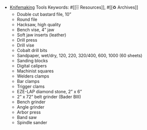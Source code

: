 - [Knifemaking]([[knifemaking]]) Tools
Keywords: #[[🗄 Resources]], #[[♻️ Archives]]
    - Double cut bastard file, 10”
    - Round file
    - Hacksaw, high quality
    - Bench vise, 4” jaw
    - Soft jaw inserts (leather)
    - Drill press
    - Drill vise
    - Cobalt drill bits
    - Sandpaper, wet/dry, 120, 220, 320/400, 600, 1000 (60 sheets)
    - Sanding blocks
    - Digital calipers
    - Machinist squares
    - Welders clamps
    - Bar clamps
    - Trigger clams
    - EZE-LAP diamond stone, 2” x 6”
    - 2” x 72” belt grinder (Bader BIII)
    - Bench grinder
    - Angle grinder
    - Arbor press
    - Band saw
    - Spindle sander
